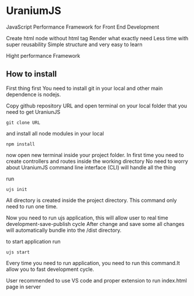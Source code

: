 # UraniumJS
JavaScript Performance Framework for Front End Development

Create html node without html tag 
Render what exactly need
Less time with super reusability
Simple structure and very easy to learn

Hight performance Framework

## How to install 

First thing first You need to install git in your local
 and other main dependence is nodejs.

Copy github repository URL and open terminal on your local folder that you need to get UraniunJS

```
git clone URL

```

and install all node modules in your local

```
npm install

```

now open new terminal inside your project folder.
In first time you need to create controllers and routes inside the working directory
No need to worry about UraniumJS command line interface (CLI) will handle all the thing

run

```
ujs init

```
All directory is created inside the project directory. This command only need to run one time.

Now you need to run ujs application, this will allow user to real time development-save-publish cycle
After change and save some all changes will automatically bundle into the /dist directory.

to start application run

```
ujs start

```

Every time you need to run application, you need to run this command.It allow you to fast development cycle.

User recommended to use VS code and proper extension to run index.html page in server 

